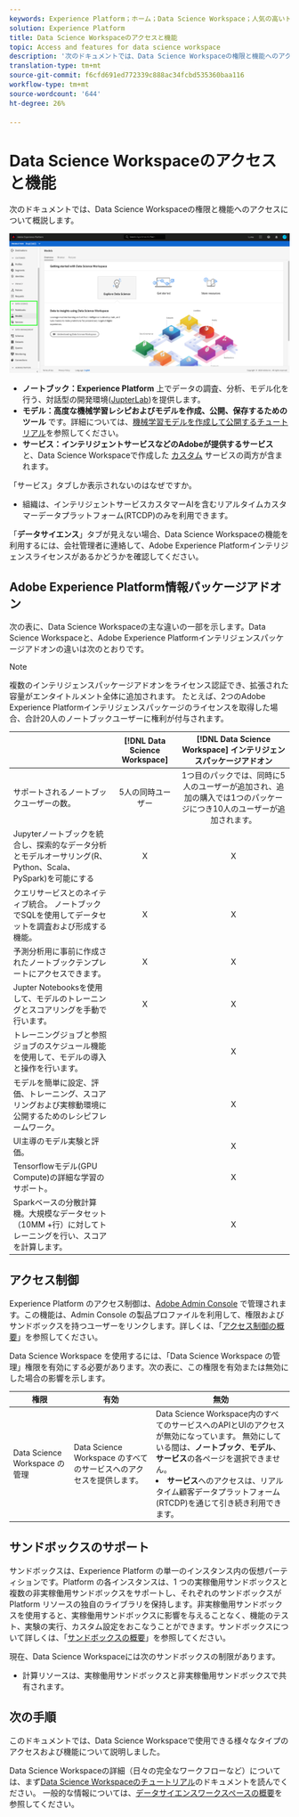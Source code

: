 ```yaml
---
keywords: Experience Platform；ホーム；Data Science Workspace；人気の高いトピック；アクセス制御；サンドボックス；インテリジェンスパック；dsw機能；dswアクセス；Adobe Experience Platformインテリジェンス；インテリジェンス；aepインテリジェンスパッケージ
solution: Experience Platform
title: Data Science Workspaceのアクセスと機能
topic: Access and features for data science workspace
description: '次のドキュメントでは、Data Science Workspaceの権限と機能へのアクセスについて概説します。 '
translation-type: tm+mt
source-git-commit: f6cfd691ed772339c888ac34fcbd535360baa116
workflow-type: tm+mt
source-wordcount: '644'
ht-degree: 26%

---
```



# Data Science Workspaceのアクセスと機能

次のドキュメントでは、Data Science Workspaceの権限と機能へのアクセスについて概説します。

![DSWタブ](./images/access/platform-tabs.png)

- **ノートブック：Experience Platform** 上でデータの調査、分析、モデル化を行う、対話型の開発環境([JupterLab](./jupyterlab/overview.md))を提供します。
- **モデル：高度な機械学習レシピおよびモデルを作成、公開、保存するためのツール** です。詳細については、[機械学習モデルを作成して公開するチュートリアル](./models-recipes/create-publish-model.md)を参照してください。
- **サービス：インテリジェントサービスなどのAdobeが提供するサービス** と、Data Science Workspaceで作成した [カスタム](../intelligent-services/home.md) サービスの両方が含まれます。

「サービス」タブしか表示されないのはなぜですか。

- 組織は、インテリジェントサービスカスタマーAIを含むリアルタイムカスタマーデータプラットフォーム(RTCDP)のみを利用できます。

「**データサイエンス**」タブが見えない場合、Data Science Workspaceの機能を利用するには、会社管理者に連絡して、Adobe Experience Platformインテリジェンスライセンスがあるかどうかを確認してください。

## Adobe Experience Platform情報パッケージアドオン

次の表に、Data Science Workspaceの主な違いの一部を示します。Data Science Workspaceと、Adobe Experience Platformインテリジェンスパッケージアドオンの違いは次のとおりです。

>[!NOTE]
>
>複数のインテリジェンスパッケージアドオンをライセンス認証でき、拡張された容量がエンタイトルメント全体に追加されます。 たとえば、2つのAdobe Experience Platformインテリジェンスパッケージのライセンスを取得した場合、合計20人のノートブックユーザーに権利が付与されます。

|  | [!DNL Data Science Workspace] | [!DNL Data Science Workspace] インテリジェンスパッケージアドオン |
| --- | :---: | :---: |
| サポートされるノートブックユーザーの数。 | 5人の同時ユーザー | 1つ目のパックでは、同時に5人のユーザーが追加され、追加の購入では1つのパッケージにつき10人のユーザーが追加されます。 |
| Jupyterノートブックを統合し、探索的なデータ分析とモデルオーサリング(R、Python、Scala、PySpark)を可能にする | X | X |
| クエリサービスとのネイティブ統合。 ノートブックでSQLを使用してデータセットを調査および形成する機能。 | X | X |
| 予測分析用に事前に作成されたノートブックテンプレートにアクセスできます。 | X | X |
| Jupter Notebooksを使用して、モデルのトレーニングとスコアリングを手動で行います。 | X | X |
| トレーニングジョブと参照ジョブのスケジュール機能を使用して、モデルの導入と操作を行います。 |  | X |
| モデルを簡単に設定、評価、トレーニング、スコアリングおよび実稼動環境に公開するためのレシピフレームワーク。 |  | X |
| UI主導のモデル実験と評価。 |  | X |
| Tensorflowモデル(GPU Compute)の詳細な学習のサポート。 |  | X |
| Sparkベースの分散計算機。大規模なデータセット（10MM +行）に対してトレーニングを行い、スコアを計算します。 |  | X |

## アクセス制御

Experience Platform のアクセス制御は、[Adobe Admin Console](https://adminconsole.adobe.com) で管理されます。この機能は、Admin Console の製品プロファイルを利用して、権限およびサンドボックスを持つユーザーをリンクします。詳しくは、「[アクセス制御の概要](../access-control/home.md)」を参照してください。

 Data Science Workspace を使用するには、「Data Science Workspace の管理」権限を有効にする必要があります。次の表に、この権限を有効または無効にした場合の影響を示します。

| 権限 | 有効 | 無効 |
|---|---|---|
| Data Science Workspace の管理 | Data Science Workspace のすべてのサービスへのアクセスを提供します。 | Data Science Workspace内のすべてのサービスへのAPIとUIのアクセスが無効になっています。 無効にしている間は、**ノートブック**、**モデル**、**サービス**&#x200B;の各ページを選択できません。 <li>**サービス**&#x200B;へのアクセスは、リアルタイム顧客データプラットフォーム(RTCDP)を通じて引き続き利用できます。</li> |

## サンドボックスのサポート

サンドボックスは、Experience Platform の単一のインスタンス内の仮想パーティションです。Platform の各インスタンスは、1 つの実稼働用サンドボックスと複数の非実稼働用サンドボックスをサポートし、それぞれのサンドボックスが Platform リソースの独自のライブラリを保持します。非実稼働用サンドボックスを使用すると、実稼働用サンドボックスに影響を与えることなく、機能のテスト、実験の実行、カスタム設定をおこなうことができます。サンドボックスについて詳しくは、「[サンドボックスの概要](../sandboxes/home.md)」を参照してください。

現在、Data Science Workspaceには次のサンドボックスの制限があります。

- 計算リソースは、実稼働用サンドボックスと非実稼働用サンドボックスで共有されます。

## 次の手順

このドキュメントでは、Data Science Workspaceで使用できる様々なタイプのアクセスおよび機能について説明しました。

Data Science Workspaceの詳細（日々の完全なワークフローなど）については、まず[Data Science Workspaceのチュートリアル](./walkthrough.md)のドキュメントを読んでください。 一般的な情報については、[データサイエンスワークスペースの概要](./home.md)を参照してください。